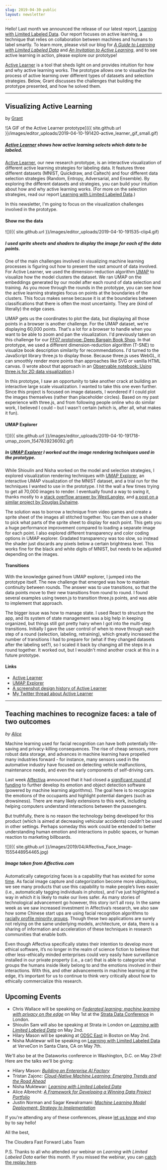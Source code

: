 ```yaml
---
slug: 2019-04-30-public
layout: newsletter
---
```


Hello!  Last month we announced the release of our latest report, [Learning with Limited Labeled Data](https://blog.fastforwardlabs.com/2019/03/20/learning-with-limited-labeled-data.html).  Our report focuses on active learning, a technique that relies on collaboration between machines and humans to label smartly. To learn more, please visit our blog for *[A Guide to Learning with Limited Labeled Data](https://blog.fastforwardlabs.com/2019/04/02/a-guide-to-learning-with-limited-labeled-data.html)* and *[An Invitation to Active Learning](https://blog.fastforwardlabs.com/2019/04/03/an-invitation-to-active-learning.html)*, and to see active learning in action, please explore our
prototype!   

[Active Learner](https://activelearner.fastforwardlabs.com/) is a tool
that sheds light on and provides intuition for how and why active learning
works. The prototype allows one to visualize the process of active learning over
different types of datasets and selection strategies.  Below, Grant discusses the challenges that building the prototype presented, and how he solved them.

---

## Visualizing Active Learning

by [Grant](https://twitter.com/grantcuster)

![A GIF of the Active Learner prototype]({{ site.github.url }}/images/editor_uploads/2019-04-10-191420-active_learner_gif_small.gif)

##### [Active Learner](https://activelearner.fastforwardlabs.com/) shows how active learning selects which data to be labeled.

[Active Learner](https://activelearner.fastforwardlabs.com/), our new research prototype, is an interactive visualization of different active learning strategies for labeling data. It features three different datasets (MNIST, Quickdraw, and Caltech) and four different data selection strategies (Random, Entropy, Adversarial, and Ensemble). By exploring the different datasets and strategies, you can build your intuition about how and why active learning works. (For more on the selection strategies, read our report [Learning with
Limited Labeled Data](https://blog.fastforwardlabs.com/2019/04/02/a-guide-to-learning-with-limited-labeled-data.html).) 

In this newsletter, I'm going to focus on the visualization challenges involved in the prototype.

#### Show me the data

![]({{ site.github.url }}/images/editor_uploads/2019-04-10-191535-clip4.gif)

##### I used sprite sheets and shaders to display the image for each of the data points.

One of the main challenges involved in visualizing machine learning processes is figuring out how to present the vast amount of data involved. For Active Learner, we used the dimension-reduction algorithm [UMAP](https://umap-learn.readthedocs.io/en/latest/) to visualize how the model clusters the dataset.  We ran UMAP on the embeddings generated by our model after each round of data selection and training. As you move through the rounds in the prototype, you can see how the active learning strategies focus on points at the boundaries of the clusters. This focus makes sense because it is at the boundaries between classifications that there is often the most uncertainty. They are (kind of literally) the edge cases.

UMAP gets us the coordinates to plot the data, but displaying all those points in a browser is another challenge. For the UMAP dataset, we're displaying 60,000 points. That's a lot for a browser to handle when you want to be able to zoom and pan the visualization. I'd previously taken on this challenge for our [FF07 prototype: Deep Bargain Book Shop](https://ff07.fastforwardlabs.com/deep_bargain/). In that prototype, we used a different dimension-reduction algorithm (T-SNE) to visualize book description similarity for recommendations. I'd turned to the JavaScript library three.js to display those. Because three.js uses WebGL, it can smoothly
render more points than approaches like SVG or vanilla HTML canvas. (I wrote about that approach in an [Observable notebook: Using three.js for 2D data visualization](https://observablehq.com/@grantcuster/using-three-js-for-2d-data-visualization).)

In this prototype, I saw an opportunity to take another crack at building an interactive large scale visualization. I wanted to take this one even further. Since this project is focused on image datasets, I wondered if I could plot the images themselves (rather than placeholder circles). Based on my past experience with three.js, and from following people online who do similar work, I believed I could – but I wasn't certain (which is, after all, what makes it fun).

#### UMAP Explorer

![]({{ site.github.url }}/images/editor_uploads/2019-04-10-191718-umap_zoom_1547839236092.gif)

##### In [UMAP Explorer](https://grantcuster.github.io/umap-explorer/) I worked out the image rendering techniques used in the prototype.

While Shioulin and Nisha worked on the model and selection strategies, I explored visualization rendering techniques with [UMAP Explorer](https://grantcuster.github.io/umap-explorer/), an interactive UMAP visualization of the MNIST dataset, and a trial run for the techniques I wanted to use in the prototype. I hit the wall a few times trying to get all 70,000 images to render. I eventually found a way to swing it, thanks mostly to a [stack overflow answer by WestLangley](https://stackoverflow.com/questions/25335967/texture-atlas-offset-repeat-works-for-meshes-but-is-ignored-for-point-system-par/25372202#25372202), and [a post on a similar project by Douglas Duhaime](https://douglasduhaime.com/posts/visualizing-tsne-maps-with-three-js.html). 

The solution was to borrow a technique from video games and create a sprite sheet of the images all stitched together. You can then use a shader to pick what parts of the sprite sheet to display for each point. This gets you a huge performance improvement compared to loading a separate image for each point. I also explored different transparency and color coding options in UMAP explorer. Gradated transparency was too slow, so instead the shader just discards any pixels below a certain brightness level. This works fine for the black and white digits of MNIST, but needs to be adjusted depending on the images.

#### Transitions

With the knowledge gained from UMAP explorer, I jumped into the prototype itself. The new challenge that emerged was how to maintain continuity between rounds. The answer was to use transitions, so that the data points move to their new transitions from round to round. I found several examples using tween.js to transition three.js points, and was able to implement that approach. 

The bigger issue was how to manage state. I used React to structure the app, and its system of state management was a big help in keeping organized, but things still got pretty hairy when I got into the multi-step transitions. Initially I gave the user control of when to move through each step of a round (selection, labeling, retraining), which greatly increased the number of transitions I had to prepare for (what if they changed datasets after the labeling set?), so I scaled it back by changing all the steps in a round together. It worked out, but I wouldn't mind another crack at this in a future prototype.

#### Links

- [Active Learner](https://activelearner.fastforwardlabs.com/)
- [UMAP Explorer](https://grantcuster.github.io/umap-explorer/)
- [A screenshot design history of Active Learner](http://feed.grantcuster.com/stack/ff10-prototype)
- [My Twitter thread about Active Learner](https://twitter.com/GrantCuster/status/1113502812552474625)

---

## Teaching machines to recognize faces: a tale of two outcomes
_by [Alice](https://twitter.com/alicealbrecht?lang=en)_

Machine learning used for facial recognition can have both potentially life-saving and privacy-killing consequences. The rise of cheap sensors, more robust data storage, and advances in machine learning have propelled many industries forward - for instance, many sensors used in the automative industry have focused on detecting vehicle malfunctions, maintenance needs, and even the early components of self-driving cars.   

Last week [Affectiva](https://go.affectiva.com/auto) announced that it had closed a [significant round of funding](https://venturebeat.com/2019/04/11/affectiva-raises-26-million-to-bring-emotional-intelligence-ai-to-car-safety-systems/) to further develop its emotion and object detection software (powered by machine learning algorithms). The goal here is to recognize the emotions of the occupants and highlight potential dangers (such as drowsiness). There are many likely extensions to this work, including helping computers understand interactions between the passengers. 

But truthfully, there is no reason the technology being developed for this product (which is aimed at decreasing vehicular accidents) couldn’t be used in other settings. Perhaps someday this work could be extended to better understanding human emotion and interactions in public spaces, or human reaction to marketing billboards.

![]({{ site.github.url }}/images/2019/04/Affectiva_Face_Image-1555448954465.jpg)
##### Image taken from Affectiva.com

Automatically categorizing faces is a capability that has existed for some [time](https://ieeexplore.ieee.org/abstract/document/1467368). As facial image capture and categorization become more ubiquitous, we see many products that use this capability to make people’s lives easier (i.e., automatically tagging individuals in photos), and I’ve just highlighted a way in which it is likely to make our lives safer. As many stories of technological advancement go however, this story isn’t all rosy. In the same week as we saw increased investment in Affectiva’s research, we also saw how some Chinese start ups are using facial recognition algorithms to [racially profile minority groups](https://www.nytimes.com/2019/04/14/technology/china-surveillance-artificial-intelligence-racial-profiling.html).  Though these two applications are surely not relying on the same underlying models, architecture, or data, there is a sharing of information and acceleration of these techniques in research communities that enable both. 

Even though Affectiva specifically states their intention to develop more ethical software, it’s no longer in the realm of science fiction to believe that other less-ethically minded enterprises could very easily have surveillance installed in our private property (i.e., a car) that is able to categorize what groups the humans inside likely belong to and the emotions involved in their interactions. With this, and other advancements in machine learning at the edge, it’s important for us to continue to think very critically about how to ethically commercialize this research.  

## Upcoming Events

* Chris Wallace will be speaking on _[Federated learning: machine learning with privacy on the edge](https://conferences.oreilly.com/strata/strata-eu/public/schedule/detail/74327)_ on May 1st at the [Strata Data Conference](https://conferences.oreilly.com/strata/strata-eu) in London.
* Shioulin Sam will also be speaking at Strata in London on _[Learning with Limited Labeled Data](https://conferences.oreilly.com/strata/strata-eu/public/schedule/detail/74341)_ on May 2nd.
* Hilary Mason will be speaking at [ODSC East](https://odsc.com/boston) in Boston on May 2nd.
* Nisha Muktewar will be speaking on [Learning with Limited Labeled Data](http://vervecon.org/speakers/nisha-muktewar/) at VerveCon in Santa Clara, CA on May 7th.

We'll also be at the Dataworks conference in Washington, D.C. on May 23rd! Here are the talks we'll be giving:
* Hilary Mason: _[Building an Enterprise AI Factory](https://dataworkssummit.com/washington-dc-2019/keynote/building-an-enterprise-ai-factory/)_
* Tristan Zajonc: _[Cloud-Native Machine Learning: Emerging Trends and the Road Ahead](https://dataworkssummit.com/washington-dc-2019/session/cloud-native-machine-learning-emerging-trends-and-the-road-ahead/)_
* Nisha Muktewar: _[Learning with Limited Labeled Data](https://dataworkssummit.com/washington-dc-2019/session/learning-with-limited-labeled-data-2/)_
* Alice Albrecht: _[A Framework for Developing a Winning Data Project Portfolio](https://dataworkssummit.com/washington-dc-2019/session/a-framework-for-developing-a-winning-data-project-portfolio-2/)_
* Justin Norman and Sagar Kewalramani: _[Machine Learning Model Deployment: Strategy to Implementation](https://dataworkssummit.com/washington-dc-2019/session/machine-learning-model-deployment-strategy-to-implementation-3/)_

If you're attending any of these conferences, please [let us know](mailto:cffl@cloudera.com) and stop by to say hello! 


All the best,

The Cloudera Fast Forward Labs Team

P.S.  Thanks to all who attended our webinar on *Learning with Limited Labeled Data* earlier this month.  If you missed the webinar, you can [catch the replay here](https://www.cloudera.com/about/events/webinars/learning_with_limited_labeled_data.html?utm_medium=email&utm_source=email&utm_campaign=ml&src=email&cid=70134000001Yh16&utm_content=FF10_AMER_Webinar_2019-04-03).